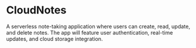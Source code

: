 # CloudNotes
 A serverless note-taking application where users can create, read, update, and delete notes. The app will feature user authentication, real-time updates, and cloud storage integration.

